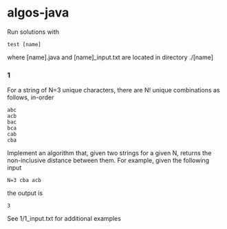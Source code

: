 # algos-java

Run solutions with
```
test [name]  
```
where [name].java and [name]_input.txt are located in directory ./[name]

### 1
For a string of N=3 unique characters, there are N! unique combinations as follows, in-order  
```
abc  
acb  
bac  
bca  
cab  
cba  
```
  
Implement an algorithm that, given two strings for a given N, returns the non-inclusive distance between them. For example, given the following input  
```
N=3 cba acb  
```
the output is  
```
3
```  
  
See 1/1_input.txt for additional examples